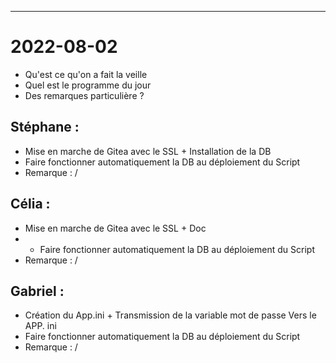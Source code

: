 ___
# 2022-08-02
* Qu'est ce qu'on a fait la veille
* Quel est le programme du jour 
* Des remarques particulière ? 

## Stéphane :
- Mise en marche de Gitea avec le SSL + Installation de la DB
- Faire fonctionner automatiquement la DB au déploiement du Script
- Remarque : / 
## Célia :
- Mise en marche de Gitea avec le SSL + Doc 
- - Faire fonctionner automatiquement la DB au déploiement du Script
- Remarque :  /
## Gabriel :
- Création du App.ini  + Transmission de la variable mot de passe Vers le APP. ini 
- Faire fonctionner automatiquement la DB au déploiement du Script
- Remarque : /


